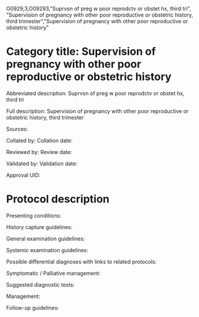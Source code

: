 O0929,3,O09293,"Suprvsn of preg w poor reprodctv or obstet hx, third tri", "Supervision of pregnancy with other poor reproductive or obstetric history, third trimester","Supervision of pregnancy with other poor reproductive or obstetric history"
# Category title: Supervision of pregnancy with other poor reproductive or obstetric history

Abbreviated description: Suprvsn of preg w poor reprodctv or obstet hx, third tri

Full description: Supervision of pregnancy with other poor reproductive or obstetric history, third trimester

Sources:

Collated by:
Collation date:

Reviewed by:
Review date:

Validated by:
Validation date:

Approval UID:

# Protocol description

Presenting conditions:

History capture guidelines:

General examination guidelines:

Systemic examination guidelines:

Possible differential diagnoses with links to related protocols:

Symptomatic / Palliative management:

Suggested diagnostic tests:

Management:

Follow-up guidelines:
